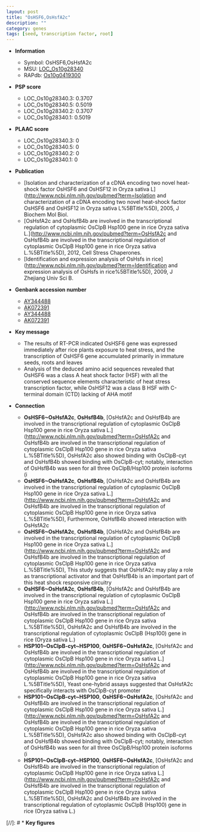 ```yaml
---
layout: post
title: "OsHSF6,OsHsfA2c"
description: ""
category: genes
tags: [seed, transcription factor, root]
---
```


* **Information**  
    + Symbol: OsHSF6,OsHsfA2c  
    + MSU: [LOC_Os10g28340](http://rice.plantbiology.msu.edu/cgi-bin/ORF_infopage.cgi?orf=LOC_Os10g28340)  
    + RAPdb: [Os10g0419300](http://rapdb.dna.affrc.go.jp/viewer/gbrowse_details/irgsp1?name=Os10g0419300)  

* **PSP score**  
    + LOC_Os10g28340.3: 0.3707 
    + LOC_Os10g28340.5: 0.5019 
    + LOC_Os10g28340.2: 0.3707 
    + LOC_Os10g28340.1: 0.5019 

* **PLAAC score**  
    + LOC_Os10g28340.3: 0 
    + LOC_Os10g28340.5: 0 
    + LOC_Os10g28340.2: 0 
    + LOC_Os10g28340.1: 0 

* **Publication**  
    + [Isolation and characterization of a cDNA encoding two novel heat-shock factor OsHSF6 and OsHSF12 in Oryza sativa L](http://www.ncbi.nlm.nih.gov/pubmed?term=Isolation and characterization of a cDNA encoding two novel heat-shock factor OsHSF6 and OsHSF12 in Oryza sativa L%5BTitle%5D), 2005, J Biochem Mol Biol.
    + [OsHsfA2c and OsHsfB4b are involved in the transcriptional regulation of cytoplasmic OsClpB Hsp100 gene in rice Oryza sativa L.](http://www.ncbi.nlm.nih.gov/pubmed?term=OsHsfA2c and OsHsfB4b are involved in the transcriptional regulation of cytoplasmic OsClpB Hsp100 gene in rice Oryza sativa L.%5BTitle%5D), 2012, Cell Stress Chaperones.
    + [Identification and expression analysis of OsHsfs in rice](http://www.ncbi.nlm.nih.gov/pubmed?term=Identification and expression analysis of OsHsfs in rice%5BTitle%5D), 2009, J Zhejiang Univ Sci B.

* **Genbank accession number**  
    + [AY344488](http://www.ncbi.nlm.nih.gov/nuccore/AY344488)
    + [AK072391](http://www.ncbi.nlm.nih.gov/nuccore/AK072391)
    + [AY344488](http://www.ncbi.nlm.nih.gov/nuccore/AY344488)
    + [AK072391](http://www.ncbi.nlm.nih.gov/nuccore/AK072391)

* **Key message**  
    + The results of RT-PCR indicated OsHSF6 gene was expressed immediately after rice plants exposure to heat stress, and the transcription of OsHSF6 gene accumulated primarily in immature seeds, roots and leaves
    + Analysis of the deduced amino acid sequences revealed that OsHSF6 was a class A heat shock factor (HSF) with all the conserved sequence elements characteristic of heat stress transcription factor, while OsHSF12 was a class B HSF with C-terminal domain (CTD) lacking of AHA motif

* **Connection**  
    + __OsHSF6~OsHsfA2c__, __OsHsfB4b__, [OsHsfA2c and OsHsfB4b are involved in the transcriptional regulation of cytoplasmic OsClpB Hsp100 gene in rice Oryza sativa L.](http://www.ncbi.nlm.nih.gov/pubmed?term=OsHsfA2c and OsHsfB4b are involved in the transcriptional regulation of cytoplasmic OsClpB Hsp100 gene in rice Oryza sativa L.%5BTitle%5D), OsHsfA2c also showed binding with OsClpB-cyt and OsHsfB4b showed binding with OsClpB-cyt; notably, interaction of OsHsfB4b was seen for all three OsClpB/Hsp100 protein isoforms (i
    + __OsHSF6~OsHsfA2c__, __OsHsfB4b__, [OsHsfA2c and OsHsfB4b are involved in the transcriptional regulation of cytoplasmic OsClpB Hsp100 gene in rice Oryza sativa L.](http://www.ncbi.nlm.nih.gov/pubmed?term=OsHsfA2c and OsHsfB4b are involved in the transcriptional regulation of cytoplasmic OsClpB Hsp100 gene in rice Oryza sativa L.%5BTitle%5D), Furthermore, OsHsfB4b showed interaction with OsHsfA2c
    + __OsHSF6~OsHsfA2c__, __OsHsfB4b__, [OsHsfA2c and OsHsfB4b are involved in the transcriptional regulation of cytoplasmic OsClpB Hsp100 gene in rice Oryza sativa L.](http://www.ncbi.nlm.nih.gov/pubmed?term=OsHsfA2c and OsHsfB4b are involved in the transcriptional regulation of cytoplasmic OsClpB Hsp100 gene in rice Oryza sativa L.%5BTitle%5D), This study suggests that OsHsfA2c may play a role as transcriptional activator and that OsHsfB4b is an important part of this heat shock responsive circuitry
    + __OsHSF6~OsHsfA2c__, __OsHsfB4b__, [OsHsfA2c and OsHsfB4b are involved in the transcriptional regulation of cytoplasmic OsClpB Hsp100 gene in rice Oryza sativa L.](http://www.ncbi.nlm.nih.gov/pubmed?term=OsHsfA2c and OsHsfB4b are involved in the transcriptional regulation of cytoplasmic OsClpB Hsp100 gene in rice Oryza sativa L.%5BTitle%5D), OsHsfA2c and OsHsfB4b are involved in the transcriptional regulation of cytoplasmic OsClpB (Hsp100) gene in rice (Oryza sativa L.)
    + __HSP101~OsClpB-cyt~HSP100__, __OsHSF6~OsHsfA2c__, [OsHsfA2c and OsHsfB4b are involved in the transcriptional regulation of cytoplasmic OsClpB Hsp100 gene in rice Oryza sativa L.](http://www.ncbi.nlm.nih.gov/pubmed?term=OsHsfA2c and OsHsfB4b are involved in the transcriptional regulation of cytoplasmic OsClpB Hsp100 gene in rice Oryza sativa L.%5BTitle%5D), Yeast one-hybrid assays suggested that OsHsfA2c specifically interacts with OsClpB-cyt promoter
    + __HSP101~OsClpB-cyt~HSP100__, __OsHSF6~OsHsfA2c__, [OsHsfA2c and OsHsfB4b are involved in the transcriptional regulation of cytoplasmic OsClpB Hsp100 gene in rice Oryza sativa L.](http://www.ncbi.nlm.nih.gov/pubmed?term=OsHsfA2c and OsHsfB4b are involved in the transcriptional regulation of cytoplasmic OsClpB Hsp100 gene in rice Oryza sativa L.%5BTitle%5D), OsHsfA2c also showed binding with OsClpB-cyt and OsHsfB4b showed binding with OsClpB-cyt; notably, interaction of OsHsfB4b was seen for all three OsClpB/Hsp100 protein isoforms (i
    + __HSP101~OsClpB-cyt~HSP100__, __OsHSF6~OsHsfA2c__, [OsHsfA2c and OsHsfB4b are involved in the transcriptional regulation of cytoplasmic OsClpB Hsp100 gene in rice Oryza sativa L.](http://www.ncbi.nlm.nih.gov/pubmed?term=OsHsfA2c and OsHsfB4b are involved in the transcriptional regulation of cytoplasmic OsClpB Hsp100 gene in rice Oryza sativa L.%5BTitle%5D), OsHsfA2c and OsHsfB4b are involved in the transcriptional regulation of cytoplasmic OsClpB (Hsp100) gene in rice (Oryza sativa L.)

[//]: # * **Key figures**  


